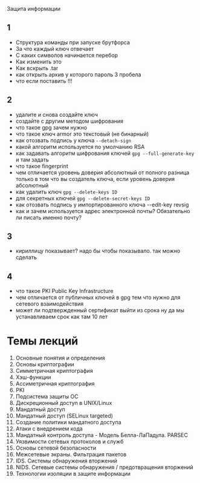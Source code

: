 Защита информации

## 1

- Структура команды при запуске брутфорса
- За что каждый ключ отвечает
- С каких символов начинается перебор
- Как изменить это
- Как вскрыть .tar
- как открыть архив у которого пароль 3 пробела
- что если поставить !!!

## 2

- удалите и снова создайте ключ
- создайте с другим методом шифрования
- что такое gpg
    зачем нужно
- что такое ключ armor
    это текстовый (не бинарный)
- как отозвать подпись у ключа
    `--detach-sign`
- какой алгоритм используется по умолчанию
    RSA
- как задавать алгоритм шифрования ключей
    `gpg --full-generate-key`
    и там задать
- что такое fingerprint
- чем отличается уровень доверия абсолютный от полного
    разница только в том что вы создатель ключа, если уровень доверия абсолютный
- как удалить ключ
    `gpg --delete-keys ID`
- для секретных ключей
    `gpg --delete-secret-keys ID`
- как отозвать подпись у импортированного ключа
    --edit-key revsig
- как и зачем используется адрес электронной почты? Обязательно ли писать именно почту?

## 3
- кириллицу показывает?
    надо бы чтобы показывало. так можно сделать

## 4

- что такое PKI
    Public Key Infrastructure
- чем отличается от публичных ключей в gpg
    тем что нужно для сетевого взаимодействия
- может ли подтвержденный сертификат выйти из срока
    ну да мы устанавливаем срок как там 10 лет

# Темы лекций

1. Основные понятия и определения
1. Основы криптографии
1. Симметричная криптография
1. Хэш-функции
1. Ассиметричная криптография
1. PKI
1. Подсистема защиты ОС
1. Дискреционный доступ в UNIX/Linux
1. Мандатный доступ
1. Мандатный доступ (SELinux targeted)
1. Создание политики мандатного доступа
1. Атаки с внедрением кода
1. Мандатный контроль доступа - Модель Белла-ЛаПадула. PARSEC
1. Уязвимости сетевых протоколов и служб
1. Основы сетевой безопасности
1. Межсетевые экраны. Фильтрация пакетов
1. IDS. Системы обнаружения вторжений
1. NIDS. Сетевые системы обнаружения / предотвращения вторжений
1. Технологии изоляции в защите информации
